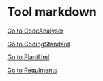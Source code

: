 # Tool markdown

[Go to CodeAnalyser](CodeAnalyser/Readme.md)

[Go to CodingStandard](CodeAnalyser/CodingStandard.md)

[Go to PlantUml](PlantUml/Readme.md)

[Go to Requiments](reqs/Readme.md)